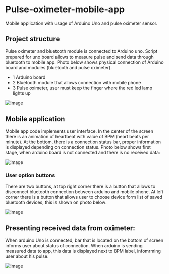 # Pulse-oximeter-mobile-app
Mobile application with usage of Arduino Uno and pulse oximeter sensor.

## Project structure 


Pulse oximeter and bluetooth module is connected to Arduino uno. Script prepared for uno board allows to measure pulse and send data through bluetooth to mobile app. 
Photo below shows physical connection of Arduino board and modules (bluetooth and pulse oximeter). 
 - 1 Arduino board
 - 2 Bluetooth module that allows connection with mobile phone
 - 3 Pulse oximeter, user must keep the finger where the red led lamp lights up

![image](https://user-images.githubusercontent.com/44081987/153500020-2137b582-c5b0-463d-a5a1-bcd0af34c927.png)


## Mobile application

Mobile app code implements user interface. In the center of the screen there is an animation of heartbeat with value of BPM (heart beats per minute). At the bottom, there is a connection status bar, proper information is displayed depending on connection status. Photo below shows first stage, when arduino board is not connected and there is no received data: 

![image](https://user-images.githubusercontent.com/44081987/153317212-5971da11-975b-426c-ad2f-5ce9640b47ac.png)


### User option buttons

There are two buttons, at top right corner there is a button that allows to disconnect bluetooth connection between arduino and mobile phone. At left corner there is a button that allows user to choose device form list of saved bluetooth devices, this is shown on photo below: 

![image](https://user-images.githubusercontent.com/44081987/153317092-59f2fe82-5878-4556-a40c-ec95dc20d860.png)

## Presenting received data from oximeter:

When arduino Uno is connected, bar that is located on the bottom of screen informs user about status of connection. When arduino is sending measured data to app, this data 
is displayed next to BPM label, infomrming user about his pulse. 

![image](https://user-images.githubusercontent.com/44081987/153316185-ccfca566-b067-41b3-a511-692a8a9fd4b2.png)


